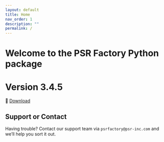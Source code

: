 ```yaml
---
layout: default
title: Home
nav_order: 1
description: ""
permalink: /
---
```


# Welcome to the PSR Factory Python package


# Version 3.4.5

🔗 [Download](https://www.psr-inc.com/app/link/?t=d&f=factory_python-3.4.5-windows-x64-18942ad-release.zip)


## Support or Contact

Having trouble? Contact our support team via `psrfactory@psr-inc.com` and we’ll help you sort it out.
